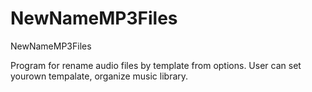 # NewNameMP3Files
NewNameMP3Files

Program for rename audio files by template from options. User can set yourown tempalate, organize music library.
